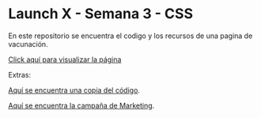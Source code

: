 # Launch X - Semana 3 - CSS
En este repositorio se encuentra el codigo y los recursos de una pagina de vacunación.

[Click aquí para visualizar la página](https://aleycolen98.github.io/Vacunation-Page/)

Extras:

[Aquí se encuentra una copia del código](https://github.com/aleycolen98/ArturoAley_LaunchX_FrontEnd/tree/main/3%20-%20CSS).

[Aquí se encuentra la campaña de Marketing](https://github.com/aleycolen98/Vacunation-Page/blob/main/Campa%C3%B1a_de_Marketing.pdf).
